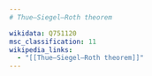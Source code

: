 ```yaml
---
# Thue–Siegel–Roth theorem

wikidata: Q751120
msc_classification: 11
wikipedia_links:
  - "[[Thue–Siegel–Roth theorem]]"
---
```

